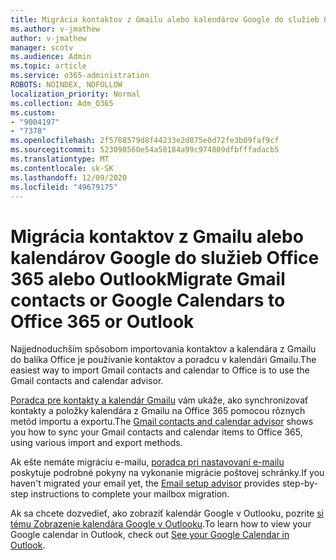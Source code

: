 ```yaml
---
title: Migrácia kontaktov z Gmailu alebo kalendárov Google do služieb Office 365 alebo Outlook
ms.author: v-jmathew
author: v-jmathew
manager: scotv
ms.audience: Admin
ms.topic: article
ms.service: o365-administration
ROBOTS: NOINDEX, NOFOLLOW
localization_priority: Normal
ms.collection: Adm_O365
ms.custom:
- "9004197"
- "7378"
ms.openlocfilehash: 2f5708579d8f44233e2d875e0d72fe3b09faf9cf
ms.sourcegitcommit: 523098560e54a50184a99c974809dfbfffadacb5
ms.translationtype: MT
ms.contentlocale: sk-SK
ms.lasthandoff: 12/09/2020
ms.locfileid: "49679175"
---
```

# <a name="migrate-gmail-contacts-or-google-calendars-to-office-365-or-outlook"></a><span data-ttu-id="1429d-102">Migrácia kontaktov z Gmailu alebo kalendárov Google do služieb Office 365 alebo Outlook</span><span class="sxs-lookup"><span data-stu-id="1429d-102">Migrate Gmail contacts or Google Calendars to Office 365 or Outlook</span></span>

<span data-ttu-id="1429d-103">Najjednoduchším spôsobom importovania kontaktov a kalendára z Gmailu do balíka Office je používanie kontaktov a poradcu v kalendári Gmailu.</span><span class="sxs-lookup"><span data-stu-id="1429d-103">The easiest way to import Gmail contacts and calendar to Office is to use the Gmail contacts and calendar advisor.</span></span>

<span data-ttu-id="1429d-104">[Poradca pre kontakty a kalendár Gmailu](https://go.microsoft.com/fwlink/?linkid=2134386) vám ukáže, ako synchronizovať kontakty a položky kalendára z Gmailu na Office 365 pomocou rôznych metód importu a exportu.</span><span class="sxs-lookup"><span data-stu-id="1429d-104">The [Gmail contacts and calendar advisor](https://go.microsoft.com/fwlink/?linkid=2134386) shows you how to sync your ‎Gmail‎ contacts and calendar items to ‎Office 365‎, using various import and export methods.</span></span>

<span data-ttu-id="1429d-105">Ak ešte nemáte migráciu e-mailu, [poradca pri nastavovaní e-mailu](https://go.microsoft.com/fwlink/?linkid=2133951) poskytuje podrobné pokyny na vykonanie migrácie poštovej schránky.</span><span class="sxs-lookup"><span data-stu-id="1429d-105">If you haven't migrated your email yet, the [Email setup advisor](https://go.microsoft.com/fwlink/?linkid=2133951) provides step-by-step instructions to complete your mailbox migration.</span></span>

<span data-ttu-id="1429d-106">Ak sa chcete dozvedieť, ako zobraziť kalendár Google v Outlooku, pozrite [si tému Zobrazenie kalendára Google v Outlooku](https://go.microsoft.com/fwlink/?linkid=2083939).</span><span class="sxs-lookup"><span data-stu-id="1429d-106">To learn how to view your Google calendar in Outlook, check out [See your Google Calendar in Outlook](https://go.microsoft.com/fwlink/?linkid=2083939).</span></span>
